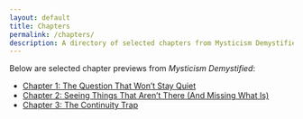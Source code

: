 ```yaml
---
layout: default
title: Chapters
permalink: /chapters/
description: A directory of selected chapters from Mysticism Demystified — on perception, identity, structure, and self.
---
```


Below are selected chapter previews from *Mysticism Demystified*:

- [Chapter 1: The Question That Won’t Stay Quiet](chapter1.html)
- [Chapter 2: Seeing Things That Aren’t There (And Missing What Is)](chapter2.html)
- [Chapter 3: The Continuity Trap](chapter3.html)


